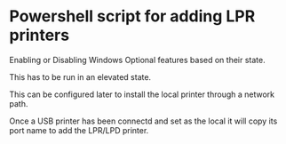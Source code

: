 # Powershell script for adding LPR printers
Enabling or Disabling Windows Optional features based on their state.

This has to be run in an elevated state. 

This can be configured later to install the local printer through a network path.

Once a USB printer has been connectd and set as the local it will copy its port name to add 
the LPR/LPD printer.   
